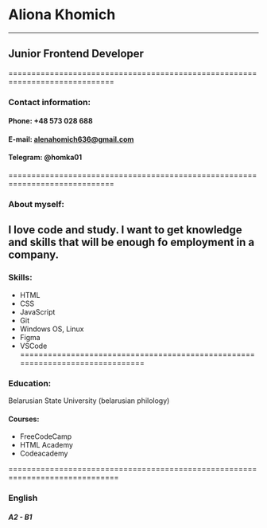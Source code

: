 # Aliona Khomich
-----------------------------------------------------------------------------
## Junior Frontend Developer
=============================================================================
### Contact information:
#### Phone: +48 573 028 688
#### E-mail: alenahomich636@gmail.com
#### Telegram: @homka01
=============================================================================
### About myself:
I love code and study. I want to get knowledge and skills that will be enough fo employment in a company.
------------------------------------------------------------------------------
### Skills:
* HTML
* CSS
* JavaScript
* Git
* Windows OS, Linux
* Figma
* VSCode
==============================================================================
### Education:
Belarusian State University (belarusian philology)

#### Courses:
* FreeCodeCamp
* HTML Academy
* Codeacademy

==============================================================================
### English
##### A2 - B1
